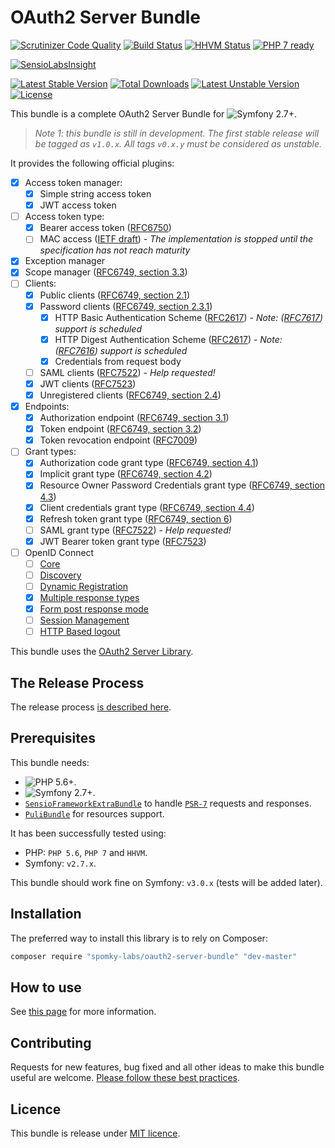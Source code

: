 OAuth2 Server Bundle
====================

[![Scrutinizer Code Quality](https://scrutinizer-ci.com/g/Spomky-Labs/OAuth2ServerBundle/badges/quality-score.png?b=master)](https://scrutinizer-ci.com/g/Spomky-Labs/OAuth2ServerBundle/?branch=master)
[![Build Status](https://travis-ci.org/Spomky-Labs/OAuth2ServerBundle.svg?branch=master)](https://travis-ci.org/Spomky-Labs/OAuth2ServerBundle)
[![HHVM Status](http://hhvm.h4cc.de/badge/spomky-labs/oauth2-server-bundle.png)](http://hhvm.h4cc.de/package/spomky-labs/oauth2-server-bundle)
[![PHP 7 ready](http://php7ready.timesplinter.ch/Spomky-Labs/OAuth2ServerBundle/badge.svg)](https://travis-ci.org/Spomky-Labs/OAuth2ServerBundle)

[![SensioLabsInsight](https://insight.sensiolabs.com/projects/908109a8-b54d-4aca-8df8-a8e8d3bb5e3a/big.png)](https://insight.sensiolabs.com/projects/908109a8-b54d-4aca-8df8-a8e8d3bb5e3a)

[![Latest Stable Version](https://poser.pugx.org/spomky-labs/oauth2-server-bundle/v/stable.png)](https://packagist.org/packages/spomky-labs/oauth2-server-bundle)
[![Total Downloads](https://poser.pugx.org/spomky-labs/oauth2-server-bundle/downloads.png)](https://packagist.org/packages/spomky-labs/oauth2-server-bundle)
[![Latest Unstable Version](https://poser.pugx.org/spomky-labs/oauth2-server-bundle/v/unstable.png)](https://packagist.org/packages/spomky-labs/oauth2-server-bundle)
[![License](https://poser.pugx.org/spomky-labs/oauth2-server-bundle/license.png)](https://packagist.org/packages/spomky-labs/oauth2-server-bundle)


This bundle is a complete OAuth2 Server Bundle for ![Symfony 2.7+](https://img.shields.io/badge/Symfony-2.7%2B-ff69b4.svg).

> *Note 1: this bundle is still in development. The first stable release will be tagged as `v1.0.x`. All tags `v0.x.y` must be considered as unstable.*

It provides the following official plugins:

* [x] Access token manager:
    * [x] Simple string access token
    * [x] JWT access token
* [ ] Access token type:
    * [x] Bearer access token ([RFC6750](https://tools.ietf.org/html/rfc6750))
    * [ ] MAC access ([IETF draft](https://tools.ietf.org/html/draft-ietf-oauth-v2-http-mac-05)) - *The implementation is stopped until the specification has not reach maturity*
* [x] Exception manager
* [x] Scope manager ([RFC6749, section 3.3](https://tools.ietf.org/html/rfc6749#section-3.3))
* [ ] Clients:
    * [x] Public clients ([RFC6749, section 2.1](https://tools.ietf.org/html/rfc6749#section-2.1))
    * [x] Password clients ([RFC6749, section 2.3.1](https://tools.ietf.org/html/rfc6749#section-2.3.1))
        * [x] HTTP Basic Authentication Scheme ([RFC2617](https://tools.ietf.org/html/rfc2617)) - *Note: ([RFC7617](https://tools.ietf.org/html/rfc7617)) support is scheduled*
        * [x] HTTP Digest Authentication Scheme ([RFC2617](https://tools.ietf.org/html/rfc2617)) - *Note: ([RFC7616](https://tools.ietf.org/html/rfc7616)) support is scheduled*
        * [x] Credentials from request body
    * [ ] SAML clients ([RFC7522](https://tools.ietf.org/html/rfc7522)) - *Help requested!*
    * [x] JWT clients ([RFC7523](https://tools.ietf.org/html/rfc7523))
    * [x] Unregistered clients ([RFC6749, section 2.4](https://tools.ietf.org/html/rfc6749#section-2.4))
* [x] Endpoints:
    * [x] Authorization endpoint ([RFC6749, section 3.1](https://tools.ietf.org/html/rfc6749#section-3.1))
    * [x] Token endpoint ([RFC6749, section 3.2](https://tools.ietf.org/html/rfc6749#section-3.2))
    * [x] Token revocation endpoint ([RFC7009](https://tools.ietf.org/html/rfc7009))
* [ ] Grant types:
    * [x] Authorization code grant type ([RFC6749, section 4.1](https://tools.ietf.org/html/rfc6749#section-4.1))
    * [x] Implicit grant type ([RFC6749, section 4.2](https://tools.ietf.org/html/rfc6749#section-4.2))
    * [x] Resource Owner Password Credentials grant type ([RFC6749, section 4.3](https://tools.ietf.org/html/rfc6749#section-4.3))
    * [x] Client credentials grant type ([RFC6749, section 4.4](https://tools.ietf.org/html/rfc6749#section-4.4))
    * [x] Refresh token grant type ([RFC6749, section 6](https://tools.ietf.org/html/rfc6749#section-6))
    * [ ] SAML grant type ([RFC7522](https://tools.ietf.org/html/rfc7522)) - *Help requested!*
    * [x] JWT Bearer token grant type ([RFC7523](https://tools.ietf.org/html/rfc7523))

* [ ] OpenID Connect
    * [ ] [Core](http://openid.net/specs/openid-connect-core-1_0.html)
    * [ ] [Discovery](http://openid.net/specs/openid-connect-discovery-1_0.html)
    * [ ] [Dynamic Registration](http://openid.net/specs/openid-connect-registration-1_0.html)
    * [x] [Multiple response types](http://openid.net/specs/oauth-v2-multiple-response-types-1_0.html)
    * [x] [Form post response mode](http://openid.net/specs/oauth-v2-form-post-response-mode-1_0.html)
    * [ ] [Session Management](http://openid.net/specs/openid-connect-session-1_0.html)
    * [ ] [HTTP Based logout](http://openid.net/specs/openid-connect-logout-1_0.html)

This bundle uses the [OAuth2 Server Library](https://github.com/Spomky-Labs/oauth2-server-library).

## The Release Process

The release process [is described here](Resources/doc/Release.md).

## Prerequisites

This bundle needs:
* ![PHP 5.6+](https://img.shields.io/badge/PHP-5.6%2B-ff6946.svg).
* ![Symfony 2.7+](https://img.shields.io/badge/Symfony-2.7%2B-ff69b4.svg).
* [`SensioFrameworkExtraBundle`](http://symfony.com/doc/current/bundles/SensioFrameworkExtraBundle/index.html) to handle [`PSR-7`](http://www.php-fig.org/psr/psr-7/) requests and responses.
* [`PuliBundle`](https://github.com/puli/symfony-bundle) for resources support.

It has been successfully tested using:
* PHP: `PHP 5.6`, `PHP 7` and `HHVM`.
* Symfony: `v2.7.x`.

This bundle should work fine on Symfony: `v3.0.x` (tests will be added later).

## Installation

The preferred way to install this library is to rely on Composer:

```sh
composer require "spomky-labs/oauth2-server-bundle" "dev-master"
```

## How to use

See [this page](Resources/doc/Use.md) for more information.

## Contributing

Requests for new features, bug fixed and all other ideas to make this bundle useful are welcome. [Please follow these best practices](Resources/doc/Contributing.md).

## Licence

This bundle is release under [MIT licence](Resources/doc/License.md).
